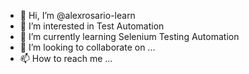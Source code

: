 - 👋 Hi, I’m @alexrosario-learn
- 👀 I’m interested in Test Automation
- 🌱 I’m currently learning Selenium Testing Automation
- 💞️ I’m looking to collaborate on ...
- 📫 How to reach me ...

<!---
alexrosario-learn/alexrosario-learn is a ✨ special ✨ repository because its `README.md` (this file) appears on your GitHub profile.
You can click the Preview link to take a look at your changes.
--->
